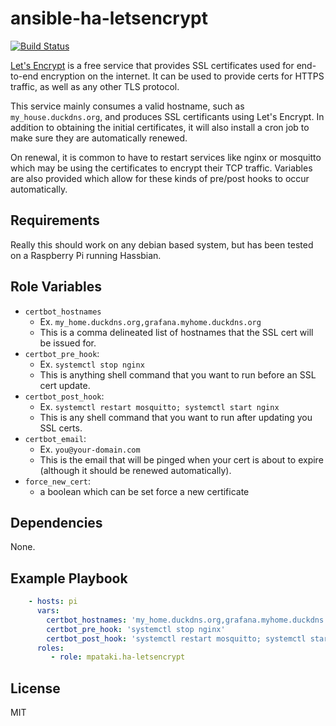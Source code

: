 # ansible-ha-letsencrypt

[![Build Status](https://travis-ci.org/mpataki/ansible-ha-letsencrypt.svg?branch=master)](https://travis-ci.org/mpataki/ansible-ha-letsencrypt)

[Let's Encrypt](https://letsencrypt.org/) is a free service that provides SSL certificates used for end-to-end encryption on the internet. It can be used to provide certs for HTTPS traffic, as well as any other TLS protocol.

This service mainly consumes a valid hostname, such as `my_house.duckdns.org`, and produces SSL certificants using Let's Encrypt. In addition to obtaining the initial certificates, it will also install a cron job to make sure they are automatically renewed.

On renewal, it is common to have to restart services like nginx or mosquitto which may be using the certificates to encrypt their TCP traffic. Variables are also provided which allow for these kinds of pre/post hooks to occur automatically.

## Requirements

Really this should work on any debian based system, but has been tested on a Raspberry Pi running Hassbian.

## Role Variables

- `certbot_hostnames`
  - Ex. `my_home.duckdns.org,grafana.myhome.duckdns.org`
  - This is a comma delineated list of hostnames that the SSL cert will be issued for.
- `certbot_pre_hook`:
  - Ex. `systemctl stop nginx`
  - This is anything shell command that you want to run before an SSL cert update.
- `certbot_post_hook`:
  - Ex. `systemctl restart mosquitto; systemctl start nginx`
  - This is any shell command that you want to run after updating you SSL certs.
- `certbot_email`:
  - Ex. `you@your-domain.com`
  - This is the email that will be pinged when your cert is about to expire (although it should be renewed automatically).
- `force_new_cert`:
  - a boolean which can be set force a new certificate

## Dependencies

None.

## Example Playbook

```yml
    - hosts: pi
      vars:
        certbot_hostnames: 'my_home.duckdns.org,grafana.myhome.duckdns.org'
        certbot_pre_hook: 'systemctl stop nginx'
        certbot_post_hook: 'systemctl restart mosquitto; systemctl start nginx'
      roles:
         - role: mpataki.ha-letsencrypt
```

## License

MIT


